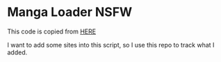 # Manga Loader NSFW

This code is copied from [HERE](https://sleazyfork.org/en/scripts/12657-manga-loader-nsfw)

I want to add some sites into this script, so I use this repo to track what I added.